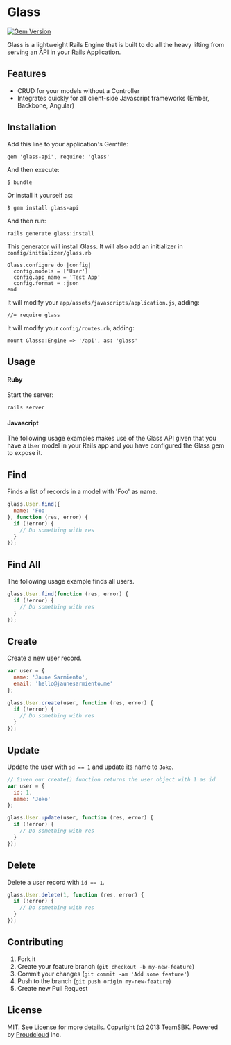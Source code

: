 # Glass

[![Gem Version](https://badge.fury.io/rb/glass-api.png)](http://badge.fury.io/rb/glass-api)

Glass is a lightweight Rails Engine that is built to do all the heavy lifting from serving an API in your Rails Application.


## Features

* CRUD for your models without a Controller
* Integrates quickly for all client-side Javascript frameworks (Ember, Backbone, Angular)

## Installation

Add this line to your application's Gemfile:

    gem 'glass-api', require: 'glass'

And then execute:

    $ bundle

Or install it yourself as:

    $ gem install glass-api

And then run:

    rails generate glass:install

This generator will install Glass. It will also add an initializer in `config/initializer/glass.rb`

    Glass.configure do |config|
      config.models = ['User']
      config.app_name = 'Test App'
      config.format = :json
    end

It will modify your `app/assets/javascripts/application.js`, adding:

    //= require glass

It will modify your `config/routes.rb`, adding:

    mount Glass::Engine => '/api', as: 'glass'

## Usage

#### Ruby

Start the server:

    rails server
    
#### Javascript

The following usage examples makes use of the Glass API given that you have a
`User` model in your Rails app and you have configured the Glass gem to expose it.

## Find

Finds a list of records in a model with 'Foo' as name.

```javascript
glass.User.find({
  name: 'Foo'
}, function (res, error) {
  if (!error) {
    // Do something with res
  }
});
```


## Find All

The following usage example finds all users.

```javascript
glass.User.find(function (res, error) {
  if (!error) {
    // Do something with res
  }
});
```


## Create

Create a new user record.

```javascript
var user = {
  name: 'Jaune Sarmiento',
  email: 'hello@jaunesarmiento.me'
};

glass.User.create(user, function (res, error) {
  if (!error) {
    // Do something with res
  }
});
```

## Update

Update the user with `id == 1` and update its name to `Joko`.

```javascript
// Given our create() function returns the user object with 1 as id
var user = {
  id: 1,
  name: 'Joko'
};

glass.User.update(user, function (res, error) {
  if (!error) {
    // Do something with res
  }
});
```


## Delete

Delete a user record with `id == 1`.

```javascript
glass.User.delete(1, function (res, error) {
  if (!error) {
    // Do something with res
  }
});
```

## Contributing

1. Fork it
2. Create your feature branch (`git checkout -b my-new-feature`)
3. Commit your changes (`git commit -am 'Add some feature'`)
4. Push to the branch (`git push origin my-new-feature`)
5. Create new Pull Request

## License

MIT. See [License] for more details.
Copyright (c) 2013 TeamSBK. Powered by [Proudcloud] Inc.


  [License]: http://github.com/TeamSBK/Glass/blob/master/LICENSE.txt
  [Proudcloud]: http://www.proudcloud.net


